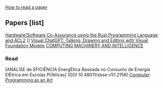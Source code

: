 [How to read a paper](https://web.stanford.edu/class/ee384m/Handouts/HowtoReadPaper.pdf)

## Papers [list]
[Hardware/Software Co-Assurance using the Rust Programming Language and ACL2](https://arxiv.org/pdf/2205.11709.pdf)
[]
[Visual ChatGPT: Talking, Drawing and Editing with Visual Foundation Models](https://arxiv.org/pdf/2303.04671.pdf)
[COMPUTING MACHINERY AND INTELLIGENCE](https://weightagnostic.github.io/papers/turing1948.pdf)

### Read
[ANÁLISE de EFICIÊNCIA EnergÉtica Baseada no Consumo de Energia ElÉtrica em Escolas PÚblicas] (DOI 10.48011/sbse.v1i1.2156)
[Computer Programming as an Art](http://www.cs.bilkent.edu.tr/~canf/knuth1974.pdf)
